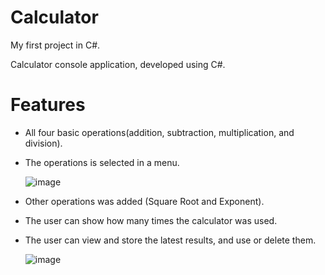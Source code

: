 # Calculator
My first project in C#.

Calculator console application, developed using C#.

# Features
* All four basic operations(addition, subtraction, multiplication, and division).

* The operations is selected in a menu.

  ![image](https://user-images.githubusercontent.com/38431500/206929857-2e89f198-454b-4a54-9aa1-c444061552ff.png)

* Other operations was added (Square Root and Exponent).

* The user can show how many times the calculator was used.

* The user can view and store the latest results, and use or delete them.

  ![image](https://user-images.githubusercontent.com/38431500/209396135-19922a06-27ae-46e0-923c-d31864d5e866.png)
